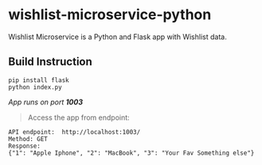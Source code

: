 # wishlist-microservice-python
Wishlist Microservice is a Python and Flask app with Wishlist data.


## Build Instruction
```
pip install flask
python index.py

```
*App runs on port **1003***


> Access the app from endpoint:

```
API endpoint:  http://localhost:1003/
Method: GET
Response:
{"1": "Apple Iphone", "2": "MacBook", "3": "Your Fav Something else"}
```

##
